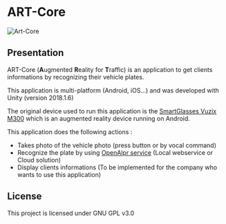 # ART-Core

![Art-Core](https://valentinmullet.fr/wp-content/uploads/2018/07/artcore-screen.jpg)

## Presentation

ART-Core (**A**ugmented **R**eality for **T**raffic) is an application to get clients informations by recognizing their vehicle plates.

This application is multi-platform (Android, iOS...) and was developed with Unity (version 2018.1.6)

The original device used to run this application is the [SmartGlasses Vuzix M300](https://www.vuzix.com/products/m300-smart-glasses)
which is an augmented reality device running on Android.

This application does the following actions :

* Takes photo of the vehicle photo (press button or by vocal command)
* Recognize the plate by using [OpenAlpr service](https://www.openalpr.com/) (Local webservice or Cloud solution)
* Display clients informations (To be implemented for the company who wants to use this application)


## License

This project is licensed under GNU GPL v3.0



